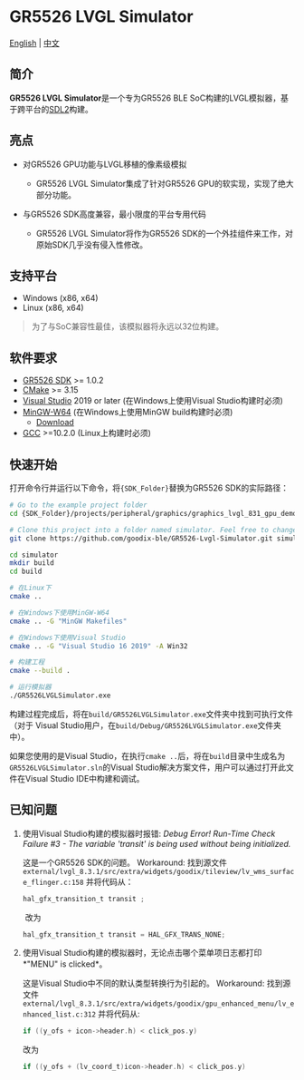 # GR5526 LVGL Simulator

[English](./README_en.md) | [中文](./README.md)



## 简介

**GR5526 LVGL Simulator**是一个专为GR5526 BLE SoC构建的LVGL模拟器，基于跨平台的[SDL2](https://www.libsdl.org/)构建。



## 亮点

 - 对GR5526 GPU功能与LVGL移植的像素级模拟

    - GR5526 LVGL Simulator集成了针对GR5526 GPU的软实现，实现了绝大部分功能。

 - 与GR5526 SDK高度兼容，最小限度的平台专用代码

    - GR5526 LVGL Simulator将作为GR5526 SDK的一个外挂组件来工作，对原始SDK几乎没有侵入性修改。



## 支持平台

 - Windows (x86, x64)
 - Linux (x86, x64)

> 为了与SoC兼容性最佳，该模拟器将永远以32位构建。



## 软件要求

 - [GR5526 SDK](https://github.com/goodix-ble/GR5526.SDK) >= 1.0.2
 - [CMake](https://cmake.org/) >= 3.15
 - [Visual Studio](https://visualstudio.microsoft.com/) 2019 or later (在Windows上使用Visual Studio构建时必须)
 - [MinGW-W64](https://www.mingw-w64.org/)  (在Windows上使用MinGW build构建时必须)
    - [Download](https://nchc.dl.sourceforge.net/project/mingw-w64/Toolchains%20targetting%20Win64/Personal%20Builds/mingw-builds/8.1.0/threads-posix/sjlj/x86_64-8.1.0-release-posix-sjlj-rt_v6-rev0.7z)
 - [GCC](https://gcc.gnu.org/) >=10.2.0 (Linux上构建时必须)




## 快速开始

打开命令行并运行以下命令，将`{SDK_Folder}`替换为GR5526 SDK的实际路径：

```bash
# Go to the example project folder
cd {SDK_Folder}/projects/peripheral/graphics/graphics_lvgl_831_gpu_demo

# Clone this project into a folder named simulator. Feel free to change the folder name
git clone https://github.com/goodix-ble/GR5526-Lvgl-Simulator.git simulator

cd simulator
mkdir build
cd build

# 在Linux下
cmake ..

# 在Windows下使用MinGW-W64
cmake .. -G "MinGW Makefiles"

# 在Windows下使用Visual Studio
cmake .. -G "Visual Studio 16 2019" -A Win32

# 构建工程
cmake --build .

# 运行模拟器
./GR5526LVGLSimulator.exe

```

构建过程完成后，将在`build/GR5526LVGLSimulator.exe`文件夹中找到可执行文件（对于 Visual Studio用户，在`build/Debug/GR5526LVGLSimulator.exe`文件夹中）。

如果您使用的是Visual Studio，在执行`cmake ..`后，将在`build`目录中生成名为`GR5526LVGLSimulator.sln`的Visual Studio解决方案文件，用户可以通过打开此文件在Visual Studio IDE中构建和调试。



## 已知问题

1. 使用Visual Studio构建的模拟器时报错: *Debug Error! Run-Time Check Failure #3 - The variable 'transit' is being used without being initialized.*

   这是一个GR5526 SDK的问题。
   Workaround: 找到源文件`external/lvgl_8.3.1/src/extra/widgets/goodix/tileview/lv_wms_surface_flinger.c:158` 并将代码从：

    ```c
    hal_gfx_transition_t transit ;
    ```

    ​	改为

    ```c
    hal_gfx_transition_t transit = HAL_GFX_TRANS_NONE;
    ```



2. 使用Visual Studio构建的模拟器时，无论点击哪个菜单项日志都打印*"MENU" is clicked*。

   这是Visual Studio中不同的默认类型转换行为引起的。
   Workaround: 找到源文件`external/lvgl_8.3.1/src/extra/widgets/goodix/gpu_enhanced_menu/lv_enhanced_list.c:312` 并将代码从:

    ```c
    if ((y_ofs + icon->header.h) < click_pos.y)
    ```

	改为

    ```c
    if ((y_ofs + (lv_coord_t)icon->header.h) < click_pos.y)
    ```



